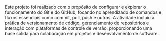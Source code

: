 Este projeto foi realizado com o propósito de configurar e explorar o funcionamento do Git e do GitHub, focando no aprendizado de comandos e fluxos essenciais como commit, pull, push e outros. A atividade incluiu a prática de versionamento de código, gerenciamento de repositórios e interação com plataformas de controle de versão, proporcionando uma base sólida para colaboração em projetos e desenvolvimento de software.
